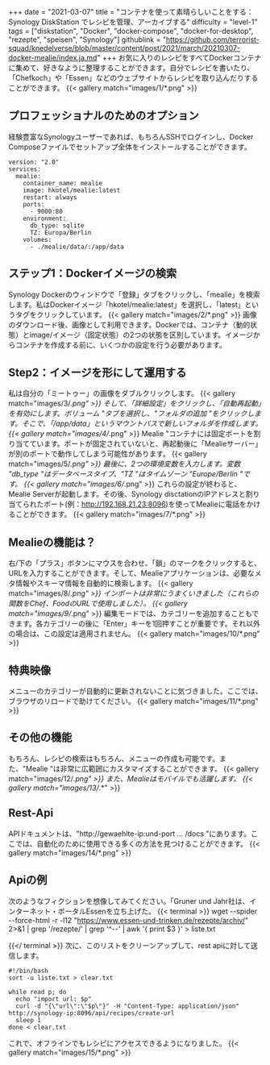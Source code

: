 +++
date = "2021-03-07"
title = "コンテナを使って素晴らしいことをする：Synology DiskStation でレシピを管理、アーカイブする"
difficulty = "level-1"
tags = ["diskstation", "Docker", "docker-compose", "docker-for-desktop", "rezepte", "speisen", "Synology"]
githublink = "https://github.com/terrorist-squad/knedelverse/blob/master/content/post/2021/march/20210307-docker-mealie/index.ja.md"
+++
お気に入りのレシピをすべてDockerコンテナに集めて、好きなように整理することができます。自分でレシピを書いたり、「Chefkoch」や「Essen」などのウェブサイトからレシピを取り込んだりすることができます。
{{< gallery match="images/1/*.png" >}}

## プロフェッショナルのためのオプション
経験豊富なSynologyユーザーであれば、もちろんSSHでログインし、Docker Composeファイルでセットアップ全体をインストールすることができます。
```
version: "2.0"
services:
  mealie:
    container_name: mealie
    image: hkotel/mealie:latest
    restart: always
    ports:
      - 9000:80
    environment:
      db_type: sqlite
      TZ: Europa/Berlin
    volumes:
      - ./mealie/data/:/app/data

```

## ステップ1：Dockerイメージの検索
Synology Dockerのウィンドウで「登録」タブをクリックし、「mealie」を検索します。私はDockerイメージ「hkotel/mealie:latest」を選択し、「latest」というタグをクリックしています。
{{< gallery match="images/2/*.png" >}}
画像のダウンロード後、画像として利用できます。Dockerでは、コンテナ（動的状態）とimage/イメージ（固定状態）の2つの状態を区別しています。イメージからコンテナを作成する前に、いくつかの設定を行う必要があります。
## Step2：イメージを形にして運用する
私は自分の「ミートゥー」の画像をダブルクリックします。
{{< gallery match="images/3/*.png" >}}
そして、「詳細設定」をクリックし、「自動再起動」を有効にします。ボリューム "タブを選択し、"フォルダの追加 "をクリックします。そこで、「/app/data」というマウントパスで新しいフォルダを作成します。
{{< gallery match="images/4/*.png" >}}
Mealie "コンテナには固定ポートを割り当てています。ポートが固定されていないと、再起動後に「Mealieサーバー」が別のポートで動作してしまう可能性があります。
{{< gallery match="images/5/*.png" >}}
最後に、2つの環境変数を入力します。変数 "db_type "はデータベースタイプ、"TZ "はタイムゾーン "Europe/Berlin "です。
{{< gallery match="images/6/*.png" >}}
これらの設定が終わると、Mealie Serverが起動します。その後、Synology disctationのIPアドレスと割り当てられたポート(例：http://192.168.21.23:8096)を使ってMealieに電話をかけることができます。
{{< gallery match="images/7/*.png" >}}

## Mealieの機能は？
右/下の「プラス」ボタンにマウスを合わせ、「鎖」のマークをクリックすると、URLを入力することができます。そして、Mealieアプリケーションは、必要なメタ情報やスキーマ情報を自動的に検索します。
{{< gallery match="images/8/*.png" >}}
インポートは非常にうまくいきました（これらの関数をChef、FoodのURLで使用しました）。
{{< gallery match="images/9/*.png" >}}
編集モードでは、カテゴリーを追加することもできます。各カテゴリーの後に「Enter」キーを1回押すことが重要です。それ以外の場合は、この設定は適用されません。
{{< gallery match="images/10/*.png" >}}

## 特典映像
メニューのカテゴリーが自動的に更新されないことに気づきました。ここでは、ブラウザのリロードで助けてください。
{{< gallery match="images/11/*.png" >}}

## その他の機能
もちろん、レシピの検索はもちろん、メニューの作成も可能です。また、"Mealie "は非常に広範囲にカスタマイズすることができます。
{{< gallery match="images/12/*.png" >}}
また、Mealieはモバイルでも活躍します。
{{< gallery match="images/13/*.*" >}}

## Rest-Api
APIドキュメントは、"http://gewaehlte-ip:und-port ... /docs "にあります。ここでは、自動化のために使用できる多くの方法を見つけることができます。
{{< gallery match="images/14/*.png" >}}

## Apiの例
次のようなフィクションを想像してみてください。「Gruner und Jahr社は、インターネット・ポータルEssenを立ち上げた。
{{< terminal >}}
wget --spider --force-html -r -l12  "https://www.essen-und-trinken.de/rezepte/archiv/"  2>&1 | grep '/rezepte/' | grep '^--' | awk '{ print $3 }' > liste.txt

{{</ terminal >}}
次に、このリストをクリーンアップして、rest apiに対して送信します。
```
#!/bin/bash
sort -u liste.txt > clear.txt

while read p; do
  echo "import url: $p"
  curl -d "{\"url\":\"$p\"}" -H "Content-Type: application/json" http://synology-ip:8096/api/recipes/create-url
  sleep 1
done < clear.txt

```
これで、オフラインでもレシピにアクセスできるようになりました。
{{< gallery match="images/15/*.png" >}}
